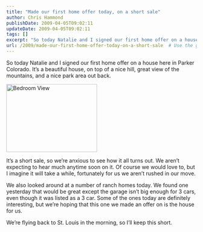```yaml
---
title: "Made our first home offer today, on a short sale"
author: Chris Hammond
publishDate: 2009-04-05T09:02:11
updateDate: 2009-04-05T09:02:11
tags: []
excerpt: "So today Natalie and I signed our first home offer on a house here in Parker Colorado. It’s a beautiful house, on top of a nice hill, great view of the mountains, and a nice park area out back.    It’s a short sale, so we’re anxious to see how it all turns out. We aren’t expecting to hear much anytime soon on it. Of course we would love to, but I imagine it will take a while, fortunately for us we aren’t rushed in our move.   We also looked around at a number of ranch homes today. We found one yesterday that would be great except the garage isn’t big enough for 3 cars, even though it was listed as a 3 car. Some of the ones today are definitely interesting, but we’re hoping that this one we made an offer on is the house for us.  We’re flying back to St. Louis in the morning, so I’ll keep this short."
url: /2009/made-our-first-home-offer-today-on-a-short-sale  # Use the generated URL with year
---
```

<p>So today Natalie and I signed our first home offer on a house here in Parker Colorado. It’s a beautiful house, on top of a nice hill, great view of the mountains, and a nice park area out back.</p>  <p><a href="https://www.flickr.com/photos/chammond/3411224536/"><img height="180" alt="Bedroom View" src="https://farm4.static.flickr.com/3659/3411224536_775e9eae96_m.jpg" width="240" /></a></p>  <p>It’s a short sale, so we’re anxious to see how it all turns out. We aren’t expecting to hear much anytime soon on it. Of course we would love to, but I imagine it will take a while, fortunately for us we aren’t rushed in our move. </p>  <p>We also looked around at a number of ranch homes today. We found one yesterday that would be great except the garage isn’t big enough for 3 cars, even though it was listed as a 3 car. Some of the ones today are definitely interesting, but we’re hoping that this one we made an offer on is the house for us.</p>  <p>We’re flying back to St. Louis in the morning, so I’ll keep this short.</p>
